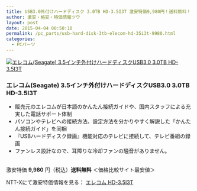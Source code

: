 ```yaml
---
title: USB3.0外付けハードディスク 3.0TB HD-3.5I3T 激安特価9,980円！送料無料！
author: 激安・格安・特価情報ツウ
layout: post
date: 2015-04-04 00:50:10
permalink: /pc_parts/usb-hard-disk-3tb-elecom-hd-35i3t-9980.html
categories:
  - PCパーツ
---
```

<div class="img-bg2 img_L">
  <a href="http://px.a8.net/svt/ejp?a8mat=ZYP6S+8IMA3E+S1Q+BWGDT&#038;a8ejpredirect=http://nttxstore.jp/_II_EL14966085" target="_blank"><img border="0" alt="エレコム(Seagate) 3.5インチ外付けハードディスクUSB3.0 3.0TB HD-3.5I3T" src="http://image.nttxstore.jp/l2_images/E/EL/EL14966085.jpg" data-recalc-dims="1" /></a>
</div>

### エレコム(Seagate) 3.5インチ外付けハードディスクUSB3.0 3.0TB HD-3.5I3T
<!--more-->

* 販売元のエレコムが日本語のかんたん接続ガイドや、国内スタッフによる充実した電話サポート体制
* パソコンやテレビへの接続方法、設定方法を分かりやすく解説した「かんたん接続ガイド」を同梱
* 『USBハードディスク録画』機能対応のテレビに接続して、テレビ番組の録画
* ファンレス設計なので、耳障りな冷却ファンの騒音がありません。

<br clear="all" />激安特価 <span class="tokka-price"><strong>9,980</strong></span> 円（税込）**送料無料**
＜価格比較サイト最安値＞

NTT-Xにて激安特価情報を見る： <a href="http://px.a8.net/svt/ejp?a8mat=ZYP6S+8IMA3E+S1Q+BWGDT&#038;a8ejpredirect=http://nttxstore.jp/_II_EL14966085" target="_blank"><span class="fs150p">エレコム HD-3.5I3T</span></a>